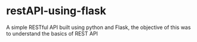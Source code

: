 # restAPI-using-flask
A simple RESTful API built using python and Flask, the objective of this was to understand the basics of REST API

